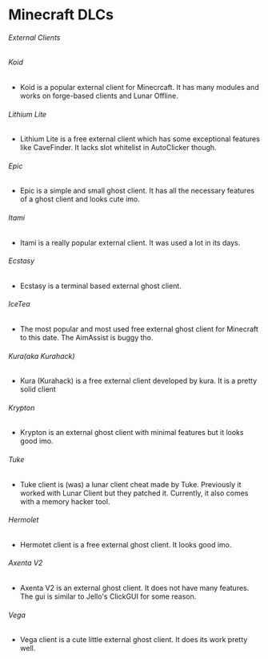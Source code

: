 # Minecraft DLCs

###### External Clients

###### Koid
* Koid is a popular external client for Minecrcaft. It has many modules and works on forge-based clients and Lunar Offline.
###### Lithium Lite
* Lithium Lite is a free external client which has some exceptional features like CaveFinder. It lacks slot whitelist in AutoClicker though.
###### Epic
* Epic is a simple and small ghost client. It has all the necessary features of a ghost client and looks cute imo.
###### Itami
* Itami is a really popular external client. It was used a lot in its days.
###### Ecstasy
* Ecstasy is a terminal based external ghost client.
###### IceTea
* The most popular and most used free external ghost client for Minecraft to this date. The AimAssist is buggy tho.
###### Kura(aka Kurahack)
* Kura (Kurahack) is a free external client developed by kura. It is a pretty solid client
###### Krypton
* Krypton is an external ghost client with minimal features but it looks good imo.
###### Tuke
* Tuke client is (was) a lunar client cheat made by Tuke. Previously it worked with Lunar Client but they patched it. Currently, it also comes with a memory hacker tool.
###### Hermolet
* Hermotet client is a free external ghost client. It looks good imo.
###### Axenta V2
* Axenta V2 is an external ghost client. It does not have many features. The gui is similar to Jello's ClickGUI for some reason.
###### Vega
* Vega client is a cute little external ghost client. It does its work pretty well.